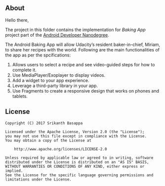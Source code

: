 About
---

Hello there,

The project in this folder contains the implementation for *Baking App* project part of the [Android Developer Nanodegree](https://www.udacity.com/course/android-developer-nanodegree-by-google--nd801).

The Android Baking App will allow Udacity’s resident baker-in-chief, Miriam, to share her recipes with the world. Following are the main functionalities of the app as per the spcifications:

1. Allows users to select a recipe and see video-guided steps for how to complete it.
2. Use MediaPlayer/Exoplayer to display videos.
3. Add a widget to your app experience.
4. Leverage a third-party library in your app.
5. Use Fragments to create a responsive design that works on phones and tablets.

License
----

```
Copyright (C) 2017 Srikanth Basappa

Licensed under the Apache License, Version 2.0 (the "License");
you may not use this file except in compliance with the License.
You may obtain a copy of the License at

    http://www.apache.org/licenses/LICENSE-2.0

Unless required by applicable law or agreed to in writing, software
distributed under the License is distributed on an "AS IS" BASIS,
WITHOUT WARRANTIES OR CONDITIONS OF ANY KIND, either express or implied.
See the License for the specific language governing permissions and limitations under the License.
```